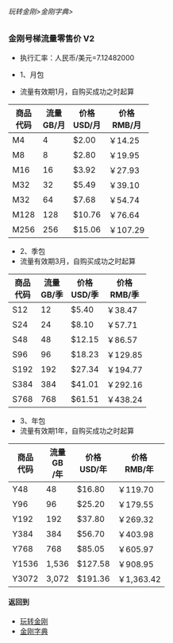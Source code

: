 ###### 玩转金刚>金刚字典>
### 金刚号梯流量零售价 V2

- 执行汇率：人民币/美元=7.12482000

- 1、月包
- 流量有效期1月，自购买成功之时起算

|商品<Br>代码|流量<Br>GB/月|价格<Br>USD/月|价格<Br>RMB/月|
| ------| ------| ------|------| 
|M4|4| $2.00|￥14.25|
|M8|8| $2.80|￥19.95| 
|M16|16| $3.92|￥27.93| 
|M32|32| $5.49|￥39.10| 
|M32|64| $7.68|￥54.74|
|M128|128| $10.76|￥76.64| 
|M256|256| $15.06|￥107.29| 

- 2、季包 
- 流量有效期3月，自购买成功之时起算

|商品<Br>代码|流量<Br>GB/季|价格<Br>USD/季|价格<Br>RMB/季|
| ------| ------| ------|------| 
|S12|12|$5.40|￥38.47|
|S24|24|$8.10|￥57.71| 
|S48|48|$12.15|￥86.57| 
|S96|96|$18.23|￥129.85| 
|S192|192|$27.34|￥194.77|
|S384|384|$41.01|￥292.16| 
|S768|768|$61.51|￥438.24| 

- 3、年包 
- 流量有效期1年，自购买成功之时起算

|商品<Br>代码|流量<Br>GB<Br>/年|价格<Br>USD/年|价格<Br>RMB/年|
| ------| ------| ------|------| 
|Y48|48|   $16.80|￥119.70|
|Y96|96|   $25.20|￥179.55| 
|Y192|192| $37.80|￥269.32| 
|Y384|384| $56.70|￥403.98| 
|Y768|768| $85.05|￥605.97|
|Y1536|1,536|$127.58|￥908.95| 
|Y3072|3,072 |$191.36|￥1,363.42| 





#### 返回到
- [玩转金刚](https://github.com/a2zitpro/web/blob/master/LadderFree/A.md)
- [金刚字典](https://github.com/a2zitpro/web/blob/master/LadderFree/kkDictionary/KKDictionary.md)
